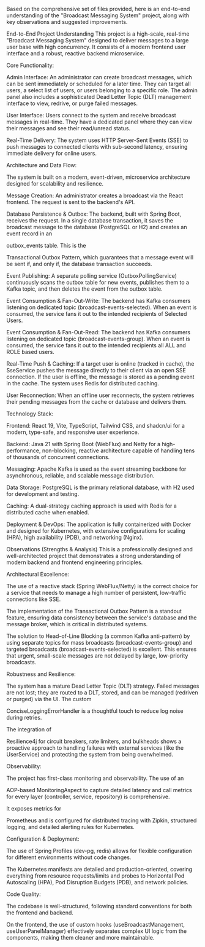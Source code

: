 Based on the comprehensive set of files provided, here is an end-to-end understanding of the "Broadcast Messaging System" project, along with key observations and suggested improvements.

End-to-End Project Understanding
This project is a high-scale, real-time "Broadcast Messaging System" designed to deliver messages to a large user base with high concurrency. It consists of a modern frontend user interface and a robust, reactive backend microservice.

Core Functionality:

Admin Interface: An administrator can create broadcast messages, which can be sent immediately or scheduled for a later time. They can target all users, a select list of users, or users belonging to a specific role. The admin panel also includes a sophisticated Dead Letter Topic (DLT) management interface to view, redrive, or purge failed messages.

User Interface: Users connect to the system and receive broadcast messages in real-time. They have a dedicated panel where they can view their messages and see their read/unread status.

Real-Time Delivery: The system uses HTTP Server-Sent Events (SSE) to push messages to connected clients with sub-second latency, ensuring immediate delivery for online users.


Architecture and Data Flow:

The system is built on a modern, event-driven, microservice architecture designed for scalability and resilience.

Message Creation: An administrator creates a broadcast via the React frontend. The request is sent to the backend's API.

Database Persistence & Outbox: The backend, built with Spring Boot, receives the request. In a single database transaction, it saves the broadcast message to the database (PostgreSQL or H2) and creates an event record in an 

outbox_events table. This is the 


Transactional Outbox Pattern, which guarantees that a message event will be sent if, and only if, the database transaction succeeds.

Event Publishing: A separate polling service (OutboxPollingService) continuously scans the outbox table for new events, publishes them to a Kafka topic, and then deletes the event from the outbox table.

Event Consumption & Fan-Out-Write: The backend has Kafka consumers listening on dedicated topic (broadcast-events-selected). When an event is consumed, the service fans it out to the intended recipients of Selected Users.

Event Consumption & Fan-Out-Read: The backend has Kafka consumers listening on dedicated topic (broadcast-events-group). When an event is consumed, the service fans it out to the intended recipients all ALL and ROLE based users.

Real-Time Push & Caching: If a target user is online (tracked in cache), the SseService pushes the message directly to their client via an open SSE connection. If the user is offline, the message is stored as a pending event in the cache. The system uses Redis for distributed caching.

User Reconnection: When an offline user reconnects, the system retrieves their pending messages from the cache or database and delivers them.

Technology Stack:


Frontend: React 19, Vite, TypeScript, Tailwind CSS, and shadcn/ui for a modern, type-safe, and responsive user experience.

Backend: Java 21 with Spring Boot (WebFlux) and Netty for a high-performance, non-blocking, reactive architecture capable of handling tens of thousands of concurrent connections.

Messaging: Apache Kafka is used as the event streaming backbone for asynchronous, reliable, and scalable message distribution.

Data Storage: PostgreSQL is the primary relational database, with H2 used for development and testing.

Caching: A dual-strategy caching approach is used with Redis for a distributed cache when enabled.

Deployment & DevOps: The application is fully containerized with Docker and designed for Kubernetes, with extensive configurations for scaling (HPA), high availability (PDB), and networking (Nginx).

Observations (Strengths & Analysis)
This is a professionally designed and well-architected project that demonstrates a strong understanding of modern backend and frontend engineering principles.

Architectural Excellence:

The use of a reactive stack (Spring WebFlux/Netty) is the correct choice for a service that needs to manage a high number of persistent, low-traffic connections like SSE.

The implementation of the Transactional Outbox Pattern is a standout feature, ensuring data consistency between the service's database and the message broker, which is critical in distributed systems.

The solution to Head-of-Line Blocking (a common Kafka anti-pattern) by using separate topics for mass broadcasts (broadcast-events-group) and targeted broadcasts (broadcast-events-selected) is excellent. This ensures that urgent, small-scale messages are not delayed by large, low-priority broadcasts.


Robustness and Resilience:

The system has a mature Dead Letter Topic (DLT) strategy. Failed messages are not lost; they are routed to a DLT, stored, and can be managed (redriven or purged) via the UI. The custom 

ConciseLoggingErrorHandler is a thoughtful touch to reduce log noise during retries.

The integration of 

Resilience4j for circuit breakers, rate limiters, and bulkheads shows a proactive approach to handling failures with external services (like the UserService) and protecting the system from being overwhelmed.

Observability:

The project has first-class monitoring and observability. The use of an 

AOP-based MonitoringAspect to capture detailed latency and call metrics for every layer (controller, service, repository) is comprehensive.

It exposes metrics for 

Prometheus and is configured for distributed tracing with Zipkin, structured logging, and detailed alerting rules for Kubernetes.

Configuration & Deployment:

The use of Spring Profiles (dev-pg, redis) allows for flexible configuration for different environments without code changes.

The Kubernetes manifests are detailed and production-oriented, covering everything from resource requests/limits and probes to Horizontal Pod Autoscaling (HPA), Pod Disruption Budgets (PDB), and network policies.


Code Quality:

The codebase is well-structured, following standard conventions for both the frontend and backend.

On the frontend, the use of custom hooks (useBroadcastManagement, useUserPanelManager) effectively separates complex UI logic from the components, making them cleaner and more maintainable.